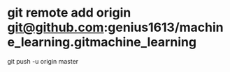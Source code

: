 git remote add origin git@github.com:genius1613/machine_learning.gitmachine_learning
================
git push -u origin master
